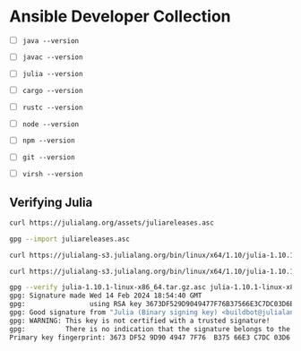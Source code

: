 # Ansible Developer Collection

- [ ] `java --version`
- [ ] `javac --version`
- [ ] `julia --version`
- [ ] `cargo --version`
- [ ] `rustc --version`
- [ ] `node --version`
- [ ] `npm --version`

- [ ] `git --version`
- [ ] `virsh --version`

## Verifying Julia

```bash
curl https://julialang.org/assets/juliareleases.asc

gpg --import juliareleases.asc

curl https://julialang-s3.julialang.org/bin/linux/x64/1.10/julia-1.10.1-linux-x86_64.tar.gz

curl https://julialang-s3.julialang.org/bin/linux/x64/1.10/julia-1.10.1-linux-x86_64.tar.gz.asc

gpg --verify julia-1.10.1-linux-x86_64.tar.gz.asc julia-1.10.1-linux-x86_64.tar.gz
gpg: Signature made Wed 14 Feb 2024 18:54:40 GMT
gpg:                using RSA key 3673DF529D9049477F76B37566E3C7DC03D6E495
gpg: Good signature from "Julia (Binary signing key) <buildbot@julialang.org>" [unknown]
gpg: WARNING: This key is not certified with a trusted signature!
gpg:          There is no indication that the signature belongs to the owner.
Primary key fingerprint: 3673 DF52 9D90 4947 7F76  B375 66E3 C7DC 03D6 E495
```